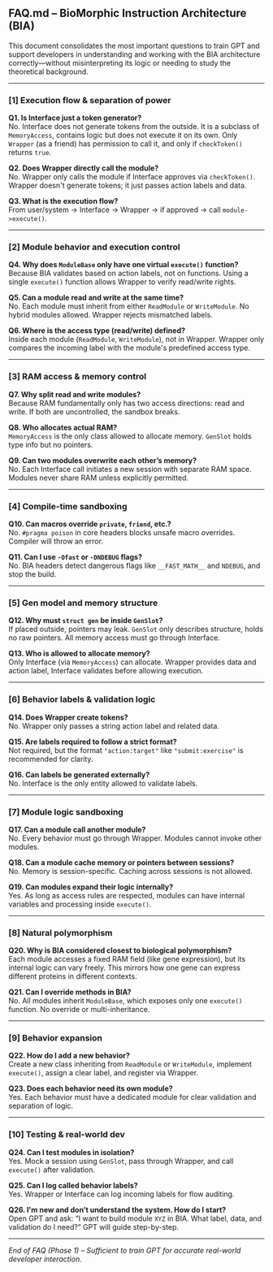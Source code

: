 ## FAQ.md – BioMorphic Instruction Architecture (BIA)

This document consolidates the most important questions to train GPT and support developers in understanding and working with the BIA architecture correctly—without misinterpreting its logic or needing to study the theoretical background.

---

### [1] Execution flow & separation of power

**Q1. Is Interface just a token generator?**  
No. Interface does not generate tokens from the outside. It is a subclass of `MemoryAccess`, contains logic but does not execute it on its own. Only `Wrapper` (as a friend) has permission to call it, and only if `checkToken()` returns `true`.

**Q2. Does Wrapper directly call the module?**  
No. Wrapper only calls the module if Interface approves via `checkToken()`. Wrapper doesn't generate tokens; it just passes action labels and data.

**Q3. What is the execution flow?**  
From user/system → Interface → Wrapper → if approved → call `module->execute()`.

---

### [2] Module behavior and execution control

**Q4. Why does `ModuleBase` only have one virtual `execute()` function?**  
Because BIA validates based on action labels, not on functions. Using a single `execute()` function allows Wrapper to verify read/write rights.

**Q5. Can a module read and write at the same time?**  
No. Each module must inherit from either `ReadModule` or `WriteModule`. No hybrid modules allowed. Wrapper rejects mismatched labels.

**Q6. Where is the access type (read/write) defined?**  
Inside each module (`ReadModule`, `WriteModule`), not in Wrapper. Wrapper only compares the incoming label with the module's predefined access type.

---

### [3] RAM access & memory control

**Q7. Why split read and write modules?**  
Because RAM fundamentally only has two access directions: read and write. If both are uncontrolled, the sandbox breaks.

**Q8. Who allocates actual RAM?**  
`MemoryAccess` is the only class allowed to allocate memory. `GenSlot` holds type info but no pointers.

**Q9. Can two modules overwrite each other’s memory?**  
No. Each Interface call initiates a new session with separate RAM space. Modules never share RAM unless explicitly permitted.

---

### [4] Compile-time sandboxing

**Q10. Can macros override `private`, `friend`, etc.?**  
No. `#pragma poison` in core headers blocks unsafe macro overrides. Compiler will throw an error.

**Q11. Can I use `-Ofast` or `-DNDEBUG` flags?**  
No. BIA headers detect dangerous flags like `__FAST_MATH__` and `NDEBUG`, and stop the build.

---

### [5] Gen model and memory structure

**Q12. Why must `struct gen` be inside `GenSlot`?**  
If placed outside, pointers may leak. `GenSlot` only describes structure, holds no raw pointers. All memory access must go through Interface.

**Q13. Who is allowed to allocate memory?**  
Only Interface (via `MemoryAccess`) can allocate. Wrapper provides data and action label, Interface validates before allowing execution.

---

### [6] Behavior labels & validation logic

**Q14. Does Wrapper create tokens?**  
No. Wrapper only passes a string action label and related data.

**Q15. Are labels required to follow a strict format?**  
Not required, but the format `"action:target"` like `"submit:exercise"` is recommended for clarity.

**Q16. Can labels be generated externally?**  
No. Interface is the only entity allowed to validate labels.

---

### [7] Module logic sandboxing

**Q17. Can a module call another module?**  
No. Every behavior must go through Wrapper. Modules cannot invoke other modules.

**Q18. Can a module cache memory or pointers between sessions?**  
No. Memory is session-specific. Caching across sessions is not allowed.

**Q19. Can modules expand their logic internally?**  
Yes. As long as access rules are respected, modules can have internal variables and processing inside `execute()`.

---

### [8] Natural polymorphism

**Q20. Why is BIA considered closest to biological polymorphism?**  
Each module accesses a fixed RAM field (like gene expression), but its internal logic can vary freely. This mirrors how one gene can express different proteins in different contexts.

**Q21. Can I override methods in BIA?**  
No. All modules inherit `ModuleBase`, which exposes only one `execute()` function. No override or multi-inheritance.

---

### [9] Behavior expansion

**Q22. How do I add a new behavior?**  
Create a new class inheriting from `ReadModule` or `WriteModule`, implement `execute()`, assign a clear label, and register via Wrapper.

**Q23. Does each behavior need its own module?**  
Yes. Each behavior must have a dedicated module for clear validation and separation of logic.

---

### [10] Testing & real-world dev

**Q24. Can I test modules in isolation?**  
Yes. Mock a session using `GenSlot`, pass through Wrapper, and call `execute()` after validation.

**Q25. Can I log called behavior labels?**  
Yes. Wrapper or Interface can log incoming labels for flow auditing.

**Q26. I'm new and don’t understand the system. How do I start?**  
Open GPT and ask: “I want to build module `XYZ` in BIA. What label, data, and validation do I need?” GPT will guide step-by-step.

---

*End of FAQ (Phase 1) – Sufficient to train GPT for accurate real-world developer interaction.*